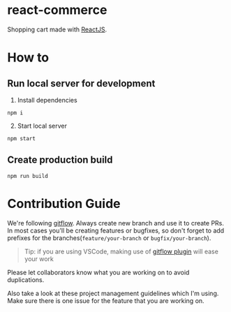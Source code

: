 # react-commerce

Shopping cart made with [ReactJS](https://reactjs.org/).

# How to

## Run local server for development

1. Install dependencies

```
npm i
```

2. Start local server

```
npm start
```

## Create production build

```
npm run build
```

# Contribution Guide

We're following [gitflow](https://www.atlassian.com/git/tutorials/comparing-workflows/gitflow-workflow). Always create new branch and use it to create PRs. In most cases you'll be creating features or bugfixes, so don't forget to add prefixes for the branches(`feature/your-branch` or `bugfix/your-branch`).<br/>

> Tip: if you are using VSCode, making use of [gitflow plugin](https://marketplace.visualstudio.com/items?itemName=vector-of-bool.gitflow) will ease your work

Please let collaborators know what you are working on to avoid duplications.<br/>

Also take a look at these project management guidelines which I'm using. Make sure there is one issue for the feature that you are working on.<br/>

